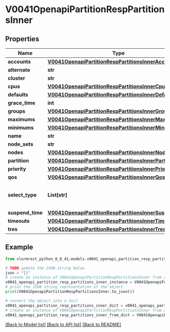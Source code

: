 # V0041OpenapiPartitionRespPartitionsInner


## Properties

Name | Type | Description | Notes
------------ | ------------- | ------------- | -------------
**accounts** | [**V0041OpenapiPartitionRespPartitionsInnerAccounts**](V0041OpenapiPartitionRespPartitionsInnerAccounts.md) |  | [optional] 
**alternate** | **str** | Alternate | [optional] 
**cluster** | **str** | Cluster name | [optional] 
**cpus** | [**V0041OpenapiPartitionRespPartitionsInnerCpus**](V0041OpenapiPartitionRespPartitionsInnerCpus.md) |  | [optional] 
**defaults** | [**V0041OpenapiPartitionRespPartitionsInnerDefaults**](V0041OpenapiPartitionRespPartitionsInnerDefaults.md) |  | [optional] 
**grace_time** | **int** | GraceTime | [optional] 
**groups** | [**V0041OpenapiPartitionRespPartitionsInnerGroups**](V0041OpenapiPartitionRespPartitionsInnerGroups.md) |  | [optional] 
**maximums** | [**V0041OpenapiPartitionRespPartitionsInnerMaximums**](V0041OpenapiPartitionRespPartitionsInnerMaximums.md) |  | [optional] 
**minimums** | [**V0041OpenapiPartitionRespPartitionsInnerMinimums**](V0041OpenapiPartitionRespPartitionsInnerMinimums.md) |  | [optional] 
**name** | **str** | PartitionName | [optional] 
**node_sets** | **str** | NodeSets | [optional] 
**nodes** | [**V0041OpenapiPartitionRespPartitionsInnerNodes**](V0041OpenapiPartitionRespPartitionsInnerNodes.md) |  | [optional] 
**partition** | [**V0041OpenapiPartitionRespPartitionsInnerPartition**](V0041OpenapiPartitionRespPartitionsInnerPartition.md) |  | [optional] 
**priority** | [**V0041OpenapiPartitionRespPartitionsInnerPriority**](V0041OpenapiPartitionRespPartitionsInnerPriority.md) |  | [optional] 
**qos** | [**V0041OpenapiPartitionRespPartitionsInnerQos**](V0041OpenapiPartitionRespPartitionsInnerQos.md) |  | [optional] 
**select_type** | **List[str]** | Scheduler consumable resource selection type | [optional] 
**suspend_time** | [**V0041OpenapiPartitionRespPartitionsInnerSuspendTime**](V0041OpenapiPartitionRespPartitionsInnerSuspendTime.md) |  | [optional] 
**timeouts** | [**V0041OpenapiPartitionRespPartitionsInnerTimeouts**](V0041OpenapiPartitionRespPartitionsInnerTimeouts.md) |  | [optional] 
**tres** | [**V0041OpenapiPartitionRespPartitionsInnerTres**](V0041OpenapiPartitionRespPartitionsInnerTres.md) |  | [optional] 

## Example

```python
from slurmrest_python_0_0_41.models.v0041_openapi_partition_resp_partitions_inner import V0041OpenapiPartitionRespPartitionsInner

# TODO update the JSON string below
json = "{}"
# create an instance of V0041OpenapiPartitionRespPartitionsInner from a JSON string
v0041_openapi_partition_resp_partitions_inner_instance = V0041OpenapiPartitionRespPartitionsInner.from_json(json)
# print the JSON string representation of the object
print(V0041OpenapiPartitionRespPartitionsInner.to_json())

# convert the object into a dict
v0041_openapi_partition_resp_partitions_inner_dict = v0041_openapi_partition_resp_partitions_inner_instance.to_dict()
# create an instance of V0041OpenapiPartitionRespPartitionsInner from a dict
v0041_openapi_partition_resp_partitions_inner_from_dict = V0041OpenapiPartitionRespPartitionsInner.from_dict(v0041_openapi_partition_resp_partitions_inner_dict)
```
[[Back to Model list]](../README.md#documentation-for-models) [[Back to API list]](../README.md#documentation-for-api-endpoints) [[Back to README]](../README.md)


